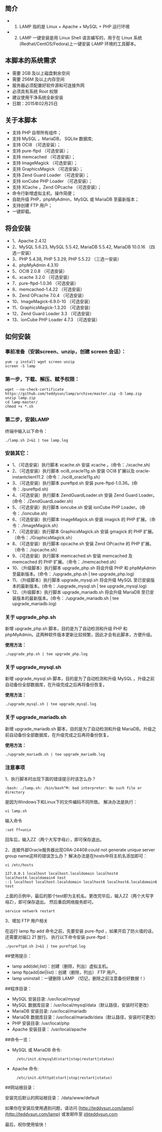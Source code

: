 ## 简介
* 1. LAMP 指的是 Linux + Apache + MySQL + PHP 运行环境
* 2. LAMP 一键安装是用 Linux Shell 语言编写的，用于在 Linux 系统(Redhat/CentOS/Fedora)上一键安装 LAMP 环境的工具脚本。

## 本脚本的系统需求
* 需要 2GB 及以上磁盘剩余空间
* 需要 256M 及以上内存空间
* 服务器必须配置好软件源和可连接外网
* 必须具有系统 Root 权限
* 建议使用干净系统全新安装
* 日期：2015年02月25日

## 关于本脚本
* 支持 PHP 自带所有组件；
* 支持 MySQL ，MariaDB， SQLite 数据库;
* 支持 OCI8 （可选安装）；
* 支持 pure-ftpd （可选安装）；
* 支持 memcached （可选安装）；
* 支持 ImageMagick （可选安装）；
* 支持 GraphicsMagick （可选安装）；
* 支持 Zend Guard Loader （可选安装）；
* 支持 ionCube PHP Loader （可选安装）；
* 支持 XCache ，Zend OPcache （可选安装）；
* 命令行新增虚拟主机，操作简便；
* 自助升级 PHP，phpMyAdmin，MySQL 或 MariaDB 至最新版本；
* 支持创建 FTP 用户；
* 一键卸载。

## 将会安装
*  1、Apache 2.4.12
*  2、MySQL 5.6.23, MySQL 5.5.42, MariaDB 5.5.42, MariaDB 10.0.16 （四选一安装）
*  3、PHP 5.4.38, PHP 5.3.29, PHP 5.5.22 （三选一安装）
*  4、phpMyAdmin 4.3.10
*  5、OCI8 2.0.8 （可选安装）
*  6、xcache 3.2.0 （可选安装）
*  7、pure-ftpd-1.0.36 （可选安装）
*  8、memcached-1.4.22 （可选安装）
*  9、Zend OPcache 7.0.4 （可选安装）
* 10、ImageMagick-6.9.0-10 （可选安装）
* 11、GraphicsMagick-1.3.20 （可选安装）
* 12、Zend Guard Loader 3.3 （可选安装）
* 13、ionCube PHP Loader 4.7.3 （可选安装）

## 如何安装
### 事前准备（安装screen、unzip，创建 screen 会话）：

    yum -y install wget screen unzip
    screen -S lamp

### 第一步，下载、解压、赋予权限：

    wget --no-check-certificate https://github.com/teddysun/lamp/archive/master.zip -O lamp.zip
    unzip lamp.zip
    cd lamp-master/
    chmod +x *.sh

### 第二步，安装LAMP
终端中输入以下命令：

    ./lamp.sh 2>&1 | tee lamp.log

### 安装其它：

*  1、（可选安装）执行脚本 xcache.sh 安装 xcache 。(命令：./xcache.sh)
*  2、（可选安装）执行脚本 oci8_oracle11g.sh 安装 OCI8 扩展以及 oracle-instantclient11.2（命令：./oci8_oracle11g.sh）
*  3、（可选安装）执行脚本 pureftpd.sh 安装 pure-ftpd-1.0.36。(命令：./pureftpd.sh)
*  4、（可选安装）执行脚本 ZendGuardLoader.sh 安装 Zend Guard Loader。(命令：./ZendGuardLoader.sh)
*  5、（可选安装）执行脚本 ioncube.sh 安装 ionCube PHP Loader。(命令：./ioncube.sh)
*  6、（可选安装）执行脚本 ImageMagick.sh 安装 imagick 的 PHP 扩展。（命令：./ImageMagick.sh）
*  7、（可选安装）执行脚本 GraphicsMagick.sh 安装 gmagick 的 PHP 扩展。（命令：./GraphicsMagick.sh）
*  8、（可选安装）执行脚本 opcache.sh 安装 Zend OPcache 的 PHP 扩展。（命令：./opcache.sh）
*  9、（可选安装）执行脚本 memcached.sh 安装 memcached 及 memcached 的 PHP 扩展。（命令：./memcached.sh）
* 10、（升级脚本）执行脚本 upgrade_php.sh 将会升级 PHP 和 phpMyAdmin 至最新版本。(命令：./upgrade_php.sh | tee upgrade_php.log)
* 11、（升级脚本）执行脚本 upgrade_mysql.sh 将会升级 MySQL 至已安装版本的最新版本。(命令：./upgrade_mysql.sh | tee upgrade_mysql.log)
* 12、（升级脚本）执行脚本 upgrade_mariadb.sh 将会升级 MariaDB 至已安装版本的最新版本。(命令：./upgrade_mariadb.sh | tee upgrade_mariadb.log)

### 关于 upgrade_php.sh

新增 upgrade_php.sh 脚本，目的是为了自动检测和升级 PHP 和 phpMyAdmin。这两种软件版本更新比较频繁，因此才会有此脚本，方便升级。

**使用方法：**

    ./upgrade_php.sh | tee upgrade_php.log

### 关于 upgrade_mysql.sh

新增 upgrade_mysql.sh 脚本，目的是为了自动检测和升级 MySQL 。升级之前自动备份全部数据库，在升级完成之后再将备份恢复。

**使用方法：**

    ./upgrade_mysql.sh | tee upgrade_mysql.log

### 关于 upgrade_mariadb.sh

新增 upgrade_mariadb.sh 脚本，目的是为了自动检测和升级 MariaDB。升级之前自动备份全部数据库，在升级完成之后再将备份恢复。

**使用方法：**

    ./upgrade_mariadb.sh | tee upgrade_mariadb.log

### 注意事项

1、执行脚本时出现下面的错误提示时该怎么办？

    -bash: ./lamp.sh: /bin/bash^M: bad interpreter: No such file or directory

是因为Windows下和Linux下的文件编码不同所致。
解决办法是执行：

    vi lamp.sh

输入命令

    :set ff=unix 

回车后，输入ZZ（两个大写字母z），即可保存退出。

2、连接外部Oracle服务器出现ORA-24408:could not generate unique server group name这样的错误怎么办？
解决办法是在hosts中将主机名添加即可：

    vi /etc/hosts

    127.0.0.1 localhost localhost.localdomain localhost4 localhost4.localdomain4 test
    ::1 localhost localhost.localdomain localhost6 localhost6.localdomain6 test

上面的示例中，最后的那个test即为主机名。更改完毕后，输入ZZ（两个大写字母Z），即可保存退出。
然后重启网络服务即可。

    service network restart

3、增加 FTP 用户相关

在运行 lamp ftp add 命令之前，先要安装 pure-ftpd ，如果开启了防火墙的话，还需要对端口 21 放行。
执行以下命令安装 pure-ftpd：

    ./pureftpd.sh 2>&1 | tee pureftpd.log
    
##使用提示：

* lamp add(del,list)：创建（删除，列出）虚拟主机。
* lamp ftp(add|del|list)：创建（删除，列出） FTP 用户。
* lamp uninstall：一键删除 LAMP （切记，删除之前注意备份好数据！）

##程序目录：

* MySQL 安装目录: /usr/local/mysql
* MySQL 数据库目录：/usr/local/mysql/data（默认路径，安装时可更改）
* MariaDB 安装目录: /usr/local/mariadb
* MariaDB 数据库目录：/usr/local/mariadb/data（默认路径，安装时可更改）
* PHP 安装目录: /usr/local/php
* Apache 安装目录： /usr/local/apache

##命令一览：
* MySQL 或 MariaDB 命令: 

        /etc/init.d/mysqld(start|stop|restart|status)

* Apache 命令: 

        /etc/init.d/httpd(start|stop|restart|status)

##网站根目录：

安装完后默认的网站根目录： /data/www/default

如果你在安装后使用遇到问题，请访问 [http://teddysun.com/lamp](http://teddysun.com/lamp) 或发邮件至 i@teddysun.com

最后，祝你使用愉快！
